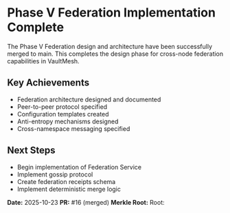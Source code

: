 # Phase V Federation Implementation Complete

The Phase V Federation design and architecture have been successfully merged to main. This completes the design phase for cross-node federation capabilities in VaultMesh.

## Key Achievements

- Federation architecture designed and documented
- Peer-to-peer protocol specified
- Configuration templates created
- Anti-entropy mechanisms designed
- Cross-namespace messaging specified

## Next Steps

- Begin implementation of Federation Service
- Implement gossip protocol
- Create federation receipts schema
- Implement deterministic merge logic

**Date:** 2025-10-23
**PR:** #16 (merged)
**Merkle Root:** Root:
